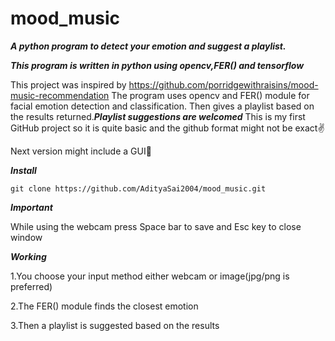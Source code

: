 # mood_music
***A python program to detect your emotion and suggest a playlist.***

***This program is written in python using opencv,FER() and tensorflow***

This project was inspired by https://github.com/porridgewithraisins/mood-music-recommendation 
The program uses opencv and FER() module for facial emotion detection and classification.
Then gives a playlist based on the results returned.***Playlist suggestions are welcomed***
This is my first GitHub project so it is quite basic and the github format might not be exact✌️

Next version might include a GUI🤞

***Install***

`git clone https://github.com/AdityaSai2004/mood_music.git`

***Important***

While using the webcam press Space bar to save and Esc key to close window

***Working***

1.You choose your input method either webcam or image(jpg/png is preferred)

2.The FER() module finds the closest emotion

3.Then a playlist is suggested based on the results
